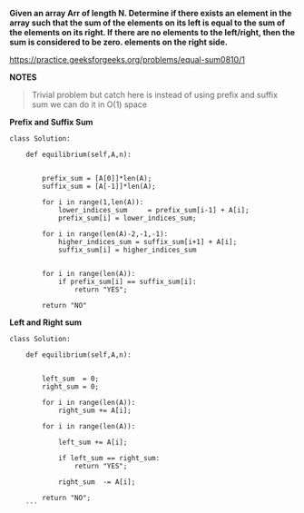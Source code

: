 **Given an array Arr of length N. Determine if there exists an element in the array such that the sum of the elements on its left is equal to the sum of the elements on its right. If there are no elements to the left/right, then the sum is considered to be zero. 
elements on the right side.**

https://practice.geeksforgeeks.org/problems/equal-sum0810/1 

**NOTES**

> Trivial problem but catch here is instead of using prefix and suffix sum we can do it in O(1) space

**Prefix and Suffix Sum**
``` 
class Solution:

    def equilibrium(self,A,n): 
        

        prefix_sum = [A[0]]*len(A);
        suffix_sum = [A[-1]]*len(A);

        for i in range(1,len(A)):
            lower_indices_sum     = prefix_sum[i-1] + A[i];
            prefix_sum[i] = lower_indices_sum;

        for i in range(len(A)-2,-1,-1):
            higher_indices_sum = suffix_sum[i+1] + A[i];
            suffix_sum[i] = higher_indices_sum


        for i in range(len(A)):
            if prefix_sum[i] == suffix_sum[i]:
                return "YES";
        
        return "NO"
```        

**Left and Right sum**
```
class Solution:

	def equilibrium(self,A,n): 
        

        left_sum  = 0;
        right_sum = 0;

        for i in range(len(A)):
            right_sum += A[i];
        
        for i in range(len(A)):

            left_sum += A[i];
            
            if left_sum == right_sum:
                return "YES";
                
            right_sum  -= A[i];

        return "NO";
    ```

